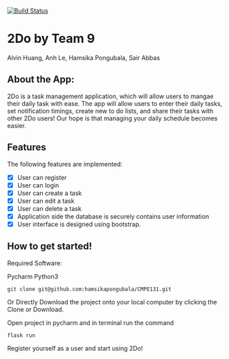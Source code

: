 [![Build Status](https://travis-ci.com/hamsikapongubala/CMPE131.svg?branch=master)](https://travis-ci.com/hamsikapongubala/CMPE131)

# 2Do by Team 9
Alvin Huang, Anh Le, Hamsika Pongubala, Sair Abbas

## About the App:

2Do is a task management application, which will allow users to mangae their daily task with ease. The app will allow users to enter their daily tasks, set notification timings, create new to do lists, and share their tasks with other 2Do users! Our hope is that managing your daily schedule becomes easier.

## Features

The following features are implemented:

- [x] User can register
- [x] User can login
- [x] User can create a task
- [x] User can edit a task
- [x] User can delete a task
- [x] Application side the database is securely contains user information
- [x] User interface is designed using bootstrap.

## How to get started!

Required Software:

Pycharm
Python3

    git clone git@github.com:hamsikapongubala/CMPE131.git
    
Or Directly Download the project onto your local computer by clicking the Clone or Download.

Open project in pycharm and in terminal run the command 

    flask run
    
Register yourself as a user and start using 2Do!
